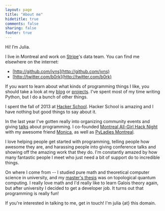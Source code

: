 ```yaml
---
layout: page
title: "About me"
hidetitle: true
comments: false
sharing: false
footer: true
---
```

Hi! I’m Julia.

I live in Montreal and work on [Stripe](https://stripe.com)'s data
team. You can find me elsewhere on the internet:

* [http://github.com/jvns](http://github.com/jvns)
* [http://twitter.com/b0rk](http://twitter.com/b0rk)

If you want to learn about
what kinds of programming things I like, you should take a look at my
[blog](http://jvns.ca/blog/archives/) or
[projects](http://jvns.ca/projects/). I've spent most of my time
writing Python, but I do a bunch of other things.

I spent the fall of 2013 at [Hacker School](http://hackerschool.com).
Hacker School is amazing and I have nothing but good things to say
about it.

In the last year I've gotten really into organizing community events
and giving [talks](http://jvns.ca/talks) about programming. I
co-founded
[Montreal All-Girl Hack Night](http://mtlallgirlhacknight.ca) with my
awesome friend [Monica](http://notwaldorf.github.io), as well as
[PyLadies Montreal](http://www.meetup.com/pyladiesmtl/).

I love helping people get started with programming, telling people how
awesome they are, and harassing people into giving conference talks
and showing off the amazing work that they do. I'm constantly amazed
by how many fantastic people I meet who just need a bit of support do
to incredible things.

On where I come from -- I studied pure math and theoretical computer
science in university, and my
[master's thesis](https://github.com/jvns/masters-thesis) was on
topological quantum computing. I really love math and I'd really like
to learn Galois theory again, but after university I decided to get a
developer job. It turns out that programming is really fun!

If you're interested in talking to me, get in touch! I'm julia {at}
this domain.
